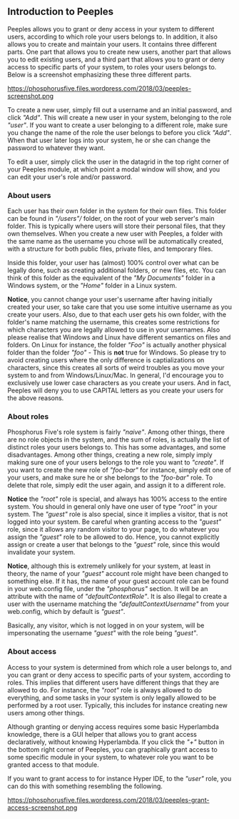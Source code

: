 ## Introduction to Peeples

Peeples allows you to grant or deny access in your system to different users, according to which role your
users belongs to. In addition, it also allows you to create and maintain your users. It contains three
different parts. One part that allows you to create new users, another part that allows you to edit
existing users, and a third part that allows you to grant or deny access to specific parts of your system,
to roles your users belongs to. Below is a screenshot emphasizing these three different parts.

https://phosphorusfive.files.wordpress.com/2018/03/peeples-screenshot.png

To create a new user, simply fill out a username and an initial password, and click _"Add"_. This will create
a new user in your system, belonging to the role _"user"_. If you want to create a user belonging to a different
role, make sure you change the name of the role the user belongs to before you click _"Add"_. When that user
later logs into your system, he or she can change the password to whatever they want.

To edit a user, simply click the user in the datagrid in the top right corner of your Peeples module, at which
point a modal window will show, and you can edit your user's role and/or password.

### About users

Each user has their own folder in the system for their own files. This folder can be found in _"/users"/_ folder,
on the root of your web server's main folder. This is typically where users will store their personal
files, that they own themselves. When you create a new user with Peeples, a folder with the same name as the
username you chose will be automatically created, with a structure for both public files, private files, and
temporary files.

Inside this folder, your user has (almost) 100% control over what can be legally done, such as creating additional
folders, or new files, etc. You can think of this folder as the equivalent of the _"My Documents"_ folder
in a Windows system, or the _"Home"_ folder in a Linux system.

**Notice**, you cannot change your user's username after having initially created your user, so take care
that you use some intuitive username as you create your users. Also, due to that each user gets his own
folder, with the folder's name matching the username, this creates some restrictions for which characters
you are legally allowed to use in your usernames. Also please realise that Windows and Linux have different
semantics on files and folders. On Linux for instance, the folder _"Foo"_ is actually another physical folder
than the folder _"foo"_ - This is **not** true for Windows. So please try to avoid creating users where the
only difference is captializations on characters, since this creates all sorts of weird troubles as you
move your system to and from Windows/Linux/Mac. In general, I'd encourage you to exclusively use lower case
characters as you create your users. And in fact, Peeples will deny you to use CAPITAL letters as you create
your users for the above reasons.

### About roles

Phosphorus Five's role system is fairly _"naive"_. Among other things, there are no role objects in the system,
and the sum of roles, is actually the list of distinct roles your users belongs to. This has some advantages,
and some disadvantages. Among other things, creating a new role, simply imply making sure one of your users
belongs to the role you want to _"create"_. If you want to create the new role of _"foo-bar"_ for instance,
simply edit one of your users, and make sure he or she belongs to the _"foo-bar"_ role. To delete that role,
simply edit the user again, and assign it to a different role.

**Notice** the _"root"_ role is special, and always has 100% access to the entire system. You should in general
only have one user of type _"root"_ in your system. The _"guest"_ role is also special, since it implies a
visitor, that is not logged into your system. Be careful when granting access to the _"guest"_ role, since it
allows any random visitor to your page, to do whatever you assign the _"guest"_ role to be allowed to do.
Hence, you cannot explicitly assign or create a user that belongs to the _"guest"_ role, since this would
invalidate your system.

**Notice**, although this is extremely unlikely for your system, at least in theory, the name of your _"guest"_
account role might have been changed to something else. If it has, the name of your guest account role can
be found in your web.config file, under the _"phosphorus"_ section. It will be an attribute with the name
of _"defaultContextRole"_. It is also illegal to create a user with the username matching the
_"defaultContextUsername"_ from your web.config, which by default is _"guest"_.

Basically, any visitor, which is not logged in on your system, will be impersonating the username
_"guest"_ with the role being _"guest"_.

### About access

Access to your system is determined from which role a user belongs to, and you can grant or deny access to
specific parts of your system, according to roles. This implies that different users have different things
that they are allowed to do. For instance, the _"root"_ role is always allowed to do everything, and some tasks
in your system is only legally allowed to be performed by a root user. Typically, this includes for instance
creating new users among other things.

Although granting or denying access requires some basic Hyperlambda knowledge, there is a GUI helper that
allows you to grant access declaratively, without knowing Hyperlambda. If you click the _"+"_ button in the
bottom right corner of Peeples, you can graphically grant access to some specific module in your system, to
whatever role you want to be granted access to that module.

If you want to grant access to for instance Hyper IDE, to the _"user"_ role, you can do this with something
resembling the following.

https://phosphorusfive.files.wordpress.com/2018/03/peeples-grant-access-screenshot.png
